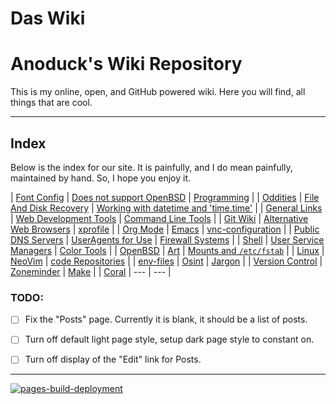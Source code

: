 # Das Wiki

# Anoduck's Wiki Repository

This is my online, open, and GitHub powered wiki. Here you will find, all things that are cool.

-----

## Index

Below is the index for our site. It is painfully, and I do mean painfully, maintained by hand. So, I hope you enjoy it.

| [Font Config](font_config)    | [Does not support OpenBSD](unsupported_for_OpenBSD) | [Programming](programming)                                      |
| [Oddities](oddities)          | [File And Disk Recovery](file_disk-recovery)        | [Working with datetime and 'time.time'](datetime_and_time.time) |
| [General Links](links)        | [Web Development Tools](web_dev_tools)              | [Command Line Tools](command_line_tools)                        |
| [Git Wiki](git-wiki-skeleton) | [Alternative Web Browsers](web_browsers)            | [xprofile](xprofile)                                            |
| [Org Mode](orgmode)           | [Emacs](emacs)                                      | [vnc-configuration](vnc)                                        |
| [Public DNS Servers](dns)     | [UserAgents for Use](useragent)                     | [Firewall Systems](firewall)                                    |
| [Shell](shell)                | [User Service Managers](service_managers)           | [Color Tools](color_tools)                                      |
| [OpenBSD](openbsd)            | [Art](art)                                          | [Mounts and `/etc/fstab`](mount_fstab)                          |
| [Linux](linux)                | [NeoVim](nvim)                                      | [code Repositories](repos)                                      |
| [env-files](env-files)        | [Osint](osint)                                      | [Jargon](jargon)                                                |
| [Version Control](versioning) | [Zoneminder](zoneminder)                            | [Make](make)                                                    |
| [Coral](google-coral)         | ---                                                 | ---                                                             |

### TODO:

- [ ] Fix the "Posts" page. Currently it is blank, it should be a list of posts.

- [ ] Turn off default light page style, setup dark page style to constant on.

- [ ] Turn off display of the "Edit" link for Posts.

-----

[![pages-build-deployment](https://github.com/anoduck/wiki/actions/workflows/pages/pages-build-deployment/badge.svg)](https://github.com/anoduck/wiki/actions/workflows/pages/pages-build-deployment)
